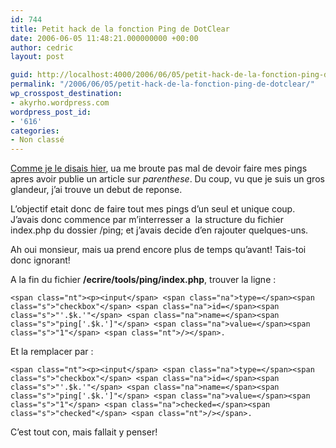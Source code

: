 ```yaml
---
id: 744
title: Petit hack de la fonction Ping de DotClear
date: 2006-06-05 11:48:21.000000000 +00:00
author: cedric
layout: post

guid: http://localhost:4000/2006/06/05/petit-hack-de-la-fonction-ping-de-dotclear.html
permalink: "/2006/06/05/petit-hack-de-la-fonction-ping-de-dotclear/"
wp_crosspost_destination:
- akyrho.wordpress.com
wordpress_post_id:
- '616'
categories:
- Non classé
---
```

[Comme je le disais hier](http://www.parenthese.be/dotclear/index.php?2006/06/04/87-httparty), ua me broute pas mal de devoir faire mes pings apres avoir publie un article sur _parenthese_. Du coup, vu que je suis un gros glandeur, j’ai trouve un debut de reponse.

<!-- more -->

L’objectif etait donc de faire tout mes pings d’un seul et unique coup. J’avais donc commence par m’interresser a  la structure du fichier index.php du dossier /ping; et j’avais decide d’en rajouter quelques-uns.

Ah oui monsieur, mais ua prend encore plus de temps qu’avant! Tais-toi donc ignorant!

A la fin du fichier **/ecrire/tools/ping/index.php**, trouver la ligne :

<div class="language-html highlighter-rouge">
  <div class="highlight">
    <pre class="highlight"><code>&lt;span class="nt">&lt;p>&lt;input&lt;/span> &lt;span class="na">type=&lt;/span>&lt;span class="s">"checkbox"&lt;/span> &lt;span class="na">id=&lt;/span>&lt;span class="s">"'.$k.'"&lt;/span> &lt;span class="na">name=&lt;/span>&lt;span class="s">"ping['.$k.']"&lt;/span> &lt;span class="na">value=&lt;/span>&lt;span class="s">"1"&lt;/span> &lt;span class="nt">/>&lt;/span>.
</code></pre>
  </div>
</div>

Et la remplacer par :

<div class="language-html highlighter-rouge">
  <div class="highlight">
    <pre class="highlight"><code>&lt;span class="nt">&lt;p>&lt;input&lt;/span> &lt;span class="na">type=&lt;/span>&lt;span class="s">"checkbox"&lt;/span> &lt;span class="na">id=&lt;/span>&lt;span class="s">"'.$k.'"&lt;/span> &lt;span class="na">name=&lt;/span>&lt;span class="s">"ping['.$k.']"&lt;/span> &lt;span class="na">value=&lt;/span>&lt;span class="s">"1"&lt;/span> &lt;span class="na">checked=&lt;/span>&lt;span class="s">"checked"&lt;/span> &lt;span class="nt">/>&lt;/span>.
</code></pre>
  </div>
</div>

C’est tout con, mais fallait y penser!